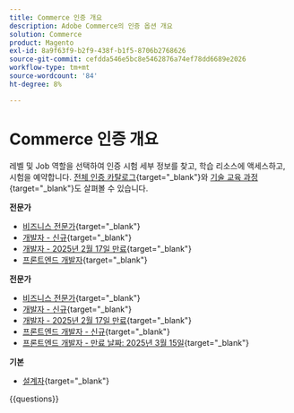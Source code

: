 ```yaml
---
title: Commerce 인증 개요
description: Adobe Commerce의 인증 옵션 개요
solution: Commerce
product: Magento
exl-id: 8a9f63f9-b2f9-438f-b1f5-8706b2768626
source-git-commit: cefdda546e5bc8e5462876a74ef78dd6689e2026
workflow-type: tm+mt
source-wordcount: '84'
ht-degree: 8%

---
```


# Commerce 인증 개요

레벨 및 Job 역할을 선택하여 인증 시험 세부 정보를 찾고, 학습 리소스에 액세스하고, 시험을 예약합니다. [전체 인증 카탈로그](https://certification.adobe.com/certifications){target="_blank"}와 [기술 교육 과정](https://certification.adobe.com/courses/?/courses){target="_blank"}도 살펴볼 수 있습니다.

**전문가**

* [비즈니스 전문가](https://certification.adobe.com/certification/business-practitioner-professional){target="_blank"} <!--AD0-E712-->
* [개발자 - 신규](https://certification.adobe.com/certification/adobe-commerce-developer-professional-v2){target="_blank"} <!--AD0-E724-->
* [개발자 - 2025년 2월 17일 만료](https://certification.adobe.com/certification/commerce-developer-professional){target="_blank"} <!--AD0-E717-->
* [프론트엔드 개발자](https://certification.adobe.com/certification/front-end-developer-professional){target="_blank"} <!--AD0-E721-->

**전문가**

* [비즈니스 전문가](https://certification.adobe.com/certification/adobe-commerce-business-practitioner-expert){target="_blank"} <!--AD0-E708-->
* [개발자 - 신규](https://certification.adobe.com/certification/adobe-commerce-developer-expert-v2){target="_blank"} <!--AD0-E716-->
* [개발자 - 2025년 2월 17일 만료](https://certification.adobe.com/certification/adobe-commerce-developer-expert){target="_blank"} <!--AD0-E716-->
* [프론트엔드 개발자 - 신규](https://certification.adobe.com/certification/front-end-developer-expert-v2){target="_blank"} <!--AD0-E727-->
* [프론트엔드 개발자 - 만료 날짜: 2025년 3월 15일](https://certification.adobe.com/certification/front-end-developer-expert){target="_blank"} <!--AD0-E720-->

**기본**

* [설계자](https://certification.adobe.com/certification/commerce-architect-master){target="_blank"} <!--AD0-E722-->

{{questions}}

